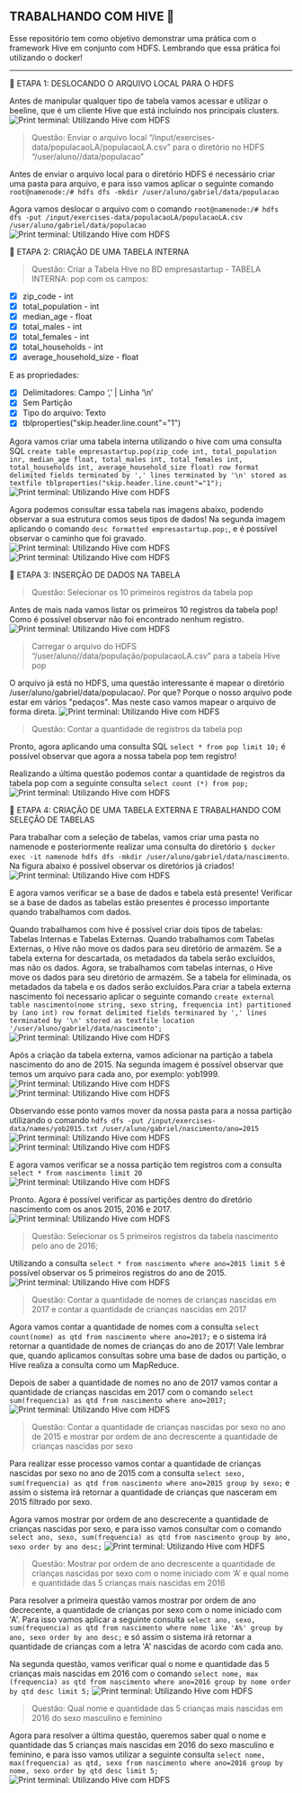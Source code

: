 
## TRABALHANDO COM HIVE 🐝

Esse repositório tem como objetivo demonstrar uma prática com o framework Hive em conjunto com HDFS. Lembrando que essa prática foi utilizando o docker!

---

📢  ETAPA 1: DESLOCANDO O ARQUIVO LOCAL PARA O HDFS
 
Antes de manipular qualquer tipo de tabela vamos acessar e utilizar o beeline, que é um cliente Hive que está incluindo nos principais clusters. 
![Print terminal: Utilizando Hive com HDFS](https://github.com/gacarvalho/practice-hive-hdfs/blob/main/Image/2.%20desafio_1.png?raw=true)

  > Questão: Enviar o arquivo local “/input/exercises-data/populacaoLA/populacaoLA.csv” para o diretório no HDFS “/user/aluno/<nome>/data/populacao”

Antes de enviar o arquivo local para o diretório HDFS é necessário criar uma pasta para arquivo, e para isso vamos aplicar o seguinte comando ```root@namenode:/# hdfs dfs -mkdir /user/aluno/gabriel/data/populacao```

Agora vamos deslocar o arquivo com o comando ```root@namenode:/# hdfs dfs -put /input/exercises-data/populacaoLA/populacaoLA.csv /user/aluno/gabriel/data/populacao```
![Print terminal: Utilizando Hive com HDFS](https://github.com/gacarvalho/practice-hive-hdfs/blob/main/Image/3.%20desafio_1.png?raw=true)

📢  ETAPA 2: CRIAÇÃO DE UMA TABELA INTERNA

  > Questão: Criar a Tabela Hive no BD empresastartup - TABELA INTERNA: pop com os campos:
  
- [x] zip_code - int
- [x] total_population - int
- [x] median_age - float
- [x] total_males - int
- [x] total_females - int
- [x] total_households - int
- [x] average_household_size - float

E as propriedades:

- [x] Delimitadores: Campo ‘,’ | Linha ‘\n’
- [x] Sem Partição
- [x] Tipo do arquivo: Texto
- [x] tblproperties("skip.header.line.count"="1")

Agora vamos criar uma tabela interna utilizando o hive com uma consulta SQL ```create table empresastartup.pop(zip_code int, total_population inr, median_age float, total_males int, total_females int, total_households int, average_household_size float) row format delimited fields terminated by ',' lines terminated by '\n' stored as textfile tblproperties("skip.header.line.count"="1");```
![Print terminal: Utilizando Hive com HDFS](https://github.com/gacarvalho/practice-hive-hdfs/blob/main/Image/4.%20desafio_1.png?raw=true)

Agora podemos consultar essa tabela nas imagens abaixo, podendo observar a sua estrutura comos seus tipos de dados! Na segunda imagem aplicando o comando ```desc formatted empresastartup.pop;```, e é possível observar o caminho que foi gravado.
![Print terminal: Utilizando Hive com HDFS](https://github.com/gacarvalho/practice-hive-hdfs/blob/main/Image/7.desafio_2.png?raw=true)
![Print terminal: Utilizando Hive com HDFS](https://github.com/gacarvalho/practice-hive-hdfs/blob/main/Image/6.%20desafio_1.png?raw=true)

📢  ETAPA 3: INSERÇÃO DE DADOS NA TABELA
 
  > Questão: Selecionar os 10 primeiros registros da tabela pop
  
Antes de mais nada vamos listar os primeiros 10 registros da tabela pop! Como é possível observar não foi encontrado nenhum registro.
![Print terminal: Utilizando Hive com HDFS](https://github.com/gacarvalho/practice-hive-hdfs/blob/main/Image/8.desafio_2.png?raw=true)

  > Carregar o arquivo do HDFS “/user/aluno/<nome>/data/população/populacaoLA.csv” para a tabela Hive pop
  
O arquivo já está no HDFS, uma questão interessante é mapear o diretório /user/aluno/gabriel/data/populacao/. Por que? Porque o nosso arquivo pode estar em vários "pedaços". Mas neste caso vamos mapear o arquivo de forma direta.
![Print terminal: Utilizando Hive com HDFS](https://github.com/gacarvalho/practice-hive-hdfs/blob/main/Image/9.desafio_2.png?raw=true)

  > Questão: Contar a quantidade de registros da tabela pop
  
Pronto, agora aplicando uma consulta SQL ```select * from pop limit 10;``` é possível observar que agora a nossa tabela pop tem registro!

Realizando a última questão podemos contar a quantidade de registros da tabela pop com a seguinte consulta ```select count (*) from pop;```
![Print terminal: Utilizando Hive com HDFS](https://github.com/gacarvalho/practice-hive-hdfs/blob/main/Image/10.desafio_2.png?raw=true)

📢  ETAPA 4: CRIAÇÃO DE UMA TABELA EXTERNA E TRABALHANDO COM SELEÇÃO DE TABELAS
  
Para trabalhar com a seleção de tabelas, vamos criar uma pasta no namenode e posteriormente realizar uma consulta do diretório ```$ docker exec -it namenode hdfs dfs -mkdir /user/aluno/gabriel/data/nascimento```. Na figura abaixo é possível observar os diretórios já criados!
![Print terminal: Utilizando Hive com HDFS](https://github.com/gacarvalho/practice-hive-hdfs/blob/main/Image/11.desafio_3.png?raw=true)

E agora vamos verificar se a base de dados e tabela está presente! Verificar se a base de dados as tabelas estão presentes é processo importante quando trabalhamos com dados.
 
Quando trabalhamos com hive é possível criar dois tipos de tabelas: Tabelas Internas e Tabelas Externas. Quando trabalhamos com Tabelas Externas, o Hive não move os dados para seu diretório de armazém. Se a tabela externa for descartada, os metadados da tabela serão excluídos, mas não os dados. Agora, se trabalhamos com tabelas internas, o Hive move os dados para seu diretório de armazém. Se a tabela for eliminada, os metadados da tabela e os dados serão excluídos.Para criar a tabela externa nascimento foi necessario aplicar o seguinte comando ```create external table nascimento(nome string, sexo string, frequencia int) partitioned by (ano int) row format delimited fields terminared by ',' lines terminated by '\n' stored as textfile location '/user/aluno/gabriel/data/nascimento';```
![Print terminal: Utilizando Hive com HDFS](https://github.com/gacarvalho/practice-hive-hdfs/blob/main/Image/13.desafio_3.png?raw=true)

Após a criação da tabela externa, vamos adicionar na partição a tabela nascimento do ano de 2015. Na segunda imagem é possível observar que temos um arquivo para cada ano, por exemplo: yob1999. 
![Print terminal: Utilizando Hive com HDFS](https://github.com/gacarvalho/practice-hive-hdfs/blob/main/Image/14.desafio_3.png?raw=true)
![Print terminal: Utilizando Hive com HDFS](https://github.com/gacarvalho/practice-hive-hdfs/blob/main/Image/15.desafio_3.png?raw=true)

Observando esse ponto vamos mover da nossa pasta para a nossa partição utilizando o comando ```hdfs dfs -put /input/exercises-data/names/yob2015.txt /user/aluno/gabriel/nascimento/ano=2015```
![Print terminal: Utilizando Hive com HDFS](https://github.com/gacarvalho/practice-hive-hdfs/blob/main/Image/16.desafio_3.png?raw=true)
![Print terminal: Utilizando Hive com HDFS](https://github.com/gacarvalho/practice-hive-hdfs/blob/main/Image/18.desafio_3.png?raw=true)
 
E agora vamos verificar se a nossa partição tem registros com a consulta ```select * from nascimento limit 20```
![Print terminal: Utilizando Hive com HDFS](https://github.com/gacarvalho/practice-hive-hdfs/blob/main/Image/17.desafio_3.png?raw=true)

Pronto. Agora é possível verificar as partições dentro do diretório nascimento com os anos 2015, 2016 e 2017.
![Print terminal: Utilizando Hive com HDFS](https://github.com/gacarvalho/practice-hive-hdfs/blob/main/Image/19.desafio_3.png?raw=true)

  > Questão: Selecionar os 5 primeiros registros da tabela nascimento pelo ano de 2016;
  
Utilizando a consulta ```select * from nascimento where ano=2015 limit 5``` é possível observar os 5 primeiros registros do ano de 2015.
![Print terminal: Utilizando Hive com HDFS](https://github.com/gacarvalho/practice-hive-hdfs/blob/main/Image/20.desafio_3.png?raw=true)

  > Questão: Contar a quantidade de nomes de crianças nascidas em 2017 e contar a quantidade de crianças nascidas em 2017
 
Agora vamos contar a quantidade de nomes com a consulta ```select count(nome) as qtd from nascimento where ano=2017;``` e o sistema irá retornar a quantidade de nomes de crianças do ano de 2017! Vale lembrar que, quando aplicamos consultas sobre uma base de dados ou partição, o Hive realiza a consulta como um MapReduce. 
 
Depois de saber a quantidade de nomes no ano de 2017 vamos contar a quantidade de crianças nascidas em 2017 com o comando ```select sum(frequencia) as qtd from nascimento where ano=2017;```
![Print terminal: Utilizando Hive com HDFS](https://github.com/gacarvalho/practice-hive-hdfs/blob/main/Image/21.desafio_4.png?raw=true) 
 
  > Questão: Contar a quantidade de crianças nascidas por sexo no ano de 2015 e mostrar por ordem de ano decrescente a quantidade de crianças nascidas por sexo
  
Para realizar esse processo vamos contar a quantidade de crianças nascidas por sexo no ano de 2015 com a consulta ```select sexo, sum(frequencia) as qtd from nascimento where ano=2015 group by sexo;``` e assim o sistema irá retornar a quantidade de crianças que nasceram em 2015 filtrado por sexo.

Agora vamos mostrar por ordem de ano descrecente a quantidade de crianças nascidas por sexo, e para isso vamos consultar com o comando ```select ano, sexo, sum(frequencia) as qtd from nascimento group by ano, sexo order by ano desc;```
![Print terminal: Utilizando Hive com HDFS](https://github.com/gacarvalho/practice-hive-hdfs/blob/main/Image/22.desafio_4.png?raw=true) 

  > Questão: Mostrar por ordem de ano decrescente a quantidade de crianças nascidas por sexo com o nome iniciado com ‘A’ e qual nome e quantidade das 5 crianças mais nascidas em 2016
  
Para resolver a primeira questão vamos mostrar por ordem de ano decrecente, a quantidade de crianças por sexo com o nome iniciado com 'A'. Para isso vamos aplicar a seguinte consulta ```select ano, sexo, sum(frequencia) as qtd from nascimento where nome like 'A%' group by ano, sexo order by ano desc;``` e só assim o sistema irá retornar a quantidade de crianças com a letra 'A' nascidas de acordo com cada ano. 
  
Na segunda questão, vamos verificar qual o nome e quantidade das 5 crianças mais nascidas em 2016 com o comando ```select nome, max (frequencia) as qtd from nascimento where ano=2016 group by nome order by qtd desc limit 5;```
![Print terminal: Utilizando Hive com HDFS](https://github.com/gacarvalho/practice-hive-hdfs/blob/main/Image/23.desafio_4.png?raw=true) 

  > Questão: Qual nome e quantidade das 5 crianças mais nascidas em 2016 do sexo masculino e feminino

Agora para resolver a última questão, queremos saber qual o nome e quantidade das 5 crianças mais nascidas em 2016 do sexo masculino e feminino, e para isso vamos utilizar a seguinte consulta ```select nome, max(frequencia) as qtd, sexo from nascimento where ano=2016 group by nome, sexo order by qtd desc limit 5;```
![Print terminal: Utilizando Hive com HDFS](https://github.com/gacarvalho/practice-hive-hdfs/blob/main/Image/24.desafio_4.png?raw=true) 
